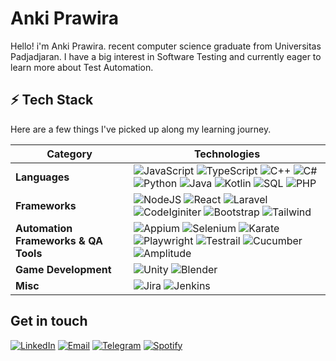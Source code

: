 # Anki Prawira
Hello! i'm Anki Prawira. recent computer science graduate from Universitas Padjadjaran. I have a big interest in Software Testing and currently eager to learn more about Test Automation. 

## ⚡ Tech Stack
Here are a few things I've picked up along my learning journey.

| **Category** | **Technologies** |
| - | - |
**Languages**|![JavaScript](https://img.shields.io/badge/JavaScript-F7DF1E?style=for-the-badge&logo=javascript&logoColor=black) ![TypeScript](https://img.shields.io/badge/Typescript-3178C6?style=for-the-badge&logo=typescript&logoColor=white) ![C++](	https://img.shields.io/badge/C%2B%2B-00599C?style=for-the-badge&logo=c%2B%2B&logoColor=white) ![C#](https://img.shields.io/badge/C%23-239120?style=for-the-badge&logo=csharp&logoColor=white) ![Python](https://img.shields.io/badge/Python-FFD43B?style=for-the-badge&logo=python&logoColor=blue) ![Java](https://img.shields.io/badge/Java-ED8B00?style=for-the-badge&logo=openjdk&logoColor=white) ![Kotlin](https://img.shields.io/badge/Kotlin-0095D5?&style=for-the-badge&logo=kotlin&logoColor=white) ![SQL](https://img.shields.io/badge/SQL-005C84?style=for-the-badge&logo=mysql&logoColor=white) ![PHP](https://img.shields.io/badge/PHP-777BB4?style=for-the-badge&logo=php&logoColor=white)|
 **Frameworks**|![NodeJS](https://img.shields.io/badge/Node.js-43853D?style=for-the-badge&logo=node.js&logoColor=white) ![React](https://img.shields.io/badge/React-20232A?style=for-the-badge&logo=react&logoColor=61DAFB) ![Laravel](https://img.shields.io/badge/Laravel-FF2D20?style=for-the-badge&logo=laravel&logoColor=white) ![CodeIginiter](https://img.shields.io/badge/Codeigniter-EF4223?style=for-the-badge&logo=codeigniter&logoColor=white) ![Bootstrap](https://img.shields.io/badge/Bootstrap-563D7C?style=for-the-badge&logo=bootstrap&logoColor=white) ![Tailwind](https://img.shields.io/badge/Tailwind_CSS-38B2AC?style=for-the-badge&logo=tailwind-css&logoColor=white) 
**Automation Frameworks & QA Tools**|![Appium](https://i.ibb.co/SPW8LCk/Screenshot-2023-06-08-234157.png) ![Selenium](https://img.shields.io/badge/Selenium-43B02A?style=for-the-badge&logo=Selenium&logoColor=white) ![Karate](https://i.ibb.co/Kj3WSw4/Screenshot-2023-06-06-012550.png) ![Playwright](https://img.shields.io/badge/Playwright-2EAD33?style=for-the-badge&logo=playwright&logoColor=white) ![Testrail](https://img.shields.io/badge/TestRail-0e3754?style=for-the-badge&logo=testrail&logoColor=65C179) ![Cucumber](https://img.shields.io/badge/Cucumber-00a818?style=for-the-badge&logo=Cucumber&logoColor=white) ![Amplitude](https://img.shields.io/badge/Amplitude-1ca3ec?style=for-the-badge&logo=SemaphoreCI&logoColor=white)
**Game Development** |![Unity](https://img.shields.io/badge/Unity-100000?style=for-the-badge&logo=unity&logoColor=white) ![Blender](https://img.shields.io/badge/blender%20-%23F5792A.svg?&style=for-the-badge&logo=blender&logoColor=white)
**Misc**|![Jira](https://img.shields.io/badge/Jira-0052CC?style=for-the-badge&logo=Jira&logoColor=white) ![Jenkins](https://img.shields.io/badge/Jenkins-D24939?style=for-the-badge&logo=Jenkins&logoColor=white)

## Get in touch
[![LinkedIn](https://img.shields.io/badge/LinkedIn-000?style=flat&logoColor=blue&logo=linkedin)](https://www.linkedin.com/in/ankiprawira/)
[![Email](https://img.shields.io/badge/Email-000?style=flat&logo=gmail)](mailto:ankiprawira@gmail.com)
[![Telegram](https://img.shields.io/badge/Telegram-000?style=flat&logo=telegram)](https://t.me/ankiprawira)
[![Spotify](https://img.shields.io/badge/Spotify-000?&style=flat&logo=spotify)](https://open.spotify.com/user/ankiprawira)
